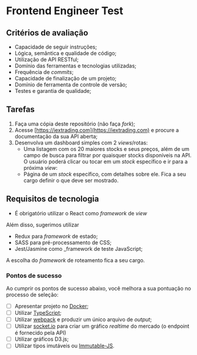# Frontend Engineer Test

## Critérios de avaliação
* Capacidade de seguir instruções;
* Lógica, semântica e qualidade de código;
* Utilização de API RESTful;
* Domínio das ferramentas e tecnologias utilizadas;
* Frequência de _commits_;
* Capacidade de finalização de um projeto;
* Domínio de ferramenta de controle de versão;
* Testes e garantia de qualidade;

## Tarefas
1. Faça uma cópia deste repositório (não faça _fork_);
2. Acesse [https://iextrading.com](https://iextrading.com) e procure a documentação da sua API aberta;
3. Desenvolva um dashboard simples com 2 _views_/rotas:
   - Uma listagem com os 20 maiores stocks e seus preços, além de um campo de busca para filtrar por quaisquer stocks disponíveis na API. O usuário poderá clicar ou tocar em um _stock_ específico e ir para a próxima _view_:
   - Página de um _stock_ específico, com detalhes sobre ele. Fica a seu cargo definir o que deve ser mostrado.

## Requisitos de tecnologia

* É obrigatório utilizar o React como _framework_ de _view_

Além disso, sugerimos utilizar
* Redux para _framework_ de estado;
* SASS para pré-processamento de CSS;
* Jest/Jasmine como _framework de teste JavaScript;

A escolha do _framework_ de roteamento fica a seu cargo.

### Pontos de sucesso

Ao cumprir os pontos de sucesso abaixo, você melhora a sua pontuação no processo de seleção:
- [ ] Apresentar projeto no [Docker](https://www.docker.com/);
- [ ] Utilizar [TypeScript](https://www.typescriptlang.org/);
- [ ] Utilizar [webpack](https://webpack.js.org/) e produzir um único arquivo de _output_;
- [ ] Utilizar [socket.io](https://socket.io) para criar um gráfico _realtime_ do mercado (o endpoint é fornecido pela API)
- [ ] Utilizar gráficos D3.js;
- [ ] Utilizar tipos imutáveis ou [Immutable-JS](https://facebook.github.io/immutable-js/).
